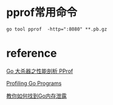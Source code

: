 # pprof常用命令

```shell
go tool pprof  -http=":8080" **.pb.gz
```

# reference

[Go 大杀器之性能剖析 PProf](https://eddycjy.com/posts/go/tools/2018-09-15-go-tool-pprof/)

[Profiling Go Programs](https://blog.golang.org/pprof)

[教你如何找到Go内存泄露](https://www.cnblogs.com/sunsky303/p/11077030.html)